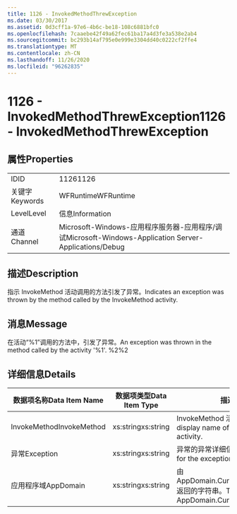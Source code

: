 ```yaml
---
title: 1126 - InvokedMethodThrewException
ms.date: 03/30/2017
ms.assetid: 0d3cff1a-97e6-4b6c-be18-108c6881bfc0
ms.openlocfilehash: 7caaebe42f49a62fec61ba17a4d3fe3a538e2ab4
ms.sourcegitcommit: bc293b14af795e0e999e3304dd40c0222cf2ffe4
ms.translationtype: MT
ms.contentlocale: zh-CN
ms.lasthandoff: 11/26/2020
ms.locfileid: "96262835"
---
```

# <a name="1126---invokedmethodthrewexception"></a><span data-ttu-id="30c66-102">1126 - InvokedMethodThrewException</span><span class="sxs-lookup"><span data-stu-id="30c66-102">1126 - InvokedMethodThrewException</span></span>

## <a name="properties"></a><span data-ttu-id="30c66-103">属性</span><span class="sxs-lookup"><span data-stu-id="30c66-103">Properties</span></span>  
  
|||  
|-|-|  
|<span data-ttu-id="30c66-104">ID</span><span class="sxs-lookup"><span data-stu-id="30c66-104">ID</span></span>|<span data-ttu-id="30c66-105">1126</span><span class="sxs-lookup"><span data-stu-id="30c66-105">1126</span></span>|  
|<span data-ttu-id="30c66-106">关键字</span><span class="sxs-lookup"><span data-stu-id="30c66-106">Keywords</span></span>|<span data-ttu-id="30c66-107">WFRuntime</span><span class="sxs-lookup"><span data-stu-id="30c66-107">WFRuntime</span></span>|  
|<span data-ttu-id="30c66-108">Level</span><span class="sxs-lookup"><span data-stu-id="30c66-108">Level</span></span>|<span data-ttu-id="30c66-109">信息</span><span class="sxs-lookup"><span data-stu-id="30c66-109">Information</span></span>|  
|<span data-ttu-id="30c66-110">通道</span><span class="sxs-lookup"><span data-stu-id="30c66-110">Channel</span></span>|<span data-ttu-id="30c66-111">Microsoft-Windows-应用程序服务器-应用程序/调试</span><span class="sxs-lookup"><span data-stu-id="30c66-111">Microsoft-Windows-Application Server-Applications/Debug</span></span>|  
  
## <a name="description"></a><span data-ttu-id="30c66-112">描述</span><span class="sxs-lookup"><span data-stu-id="30c66-112">Description</span></span>  

 <span data-ttu-id="30c66-113">指示 InvokeMethod 活动调用的方法引发了异常。</span><span class="sxs-lookup"><span data-stu-id="30c66-113">Indicates an exception was thrown by the method called by the InvokeMethod activity.</span></span>  
  
## <a name="message"></a><span data-ttu-id="30c66-114">消息</span><span class="sxs-lookup"><span data-stu-id="30c66-114">Message</span></span>  

 <span data-ttu-id="30c66-115">在活动“%1”调用的方法中，引发了异常。</span><span class="sxs-lookup"><span data-stu-id="30c66-115">An exception was thrown in the method called by the activity '%1'.</span></span> <span data-ttu-id="30c66-116">%2</span><span class="sxs-lookup"><span data-stu-id="30c66-116">%2</span></span>  
  
## <a name="details"></a><span data-ttu-id="30c66-117">详细信息</span><span class="sxs-lookup"><span data-stu-id="30c66-117">Details</span></span>  
  
|<span data-ttu-id="30c66-118">数据项名称</span><span class="sxs-lookup"><span data-stu-id="30c66-118">Data Item Name</span></span>|<span data-ttu-id="30c66-119">数据项类型</span><span class="sxs-lookup"><span data-stu-id="30c66-119">Data Item Type</span></span>|<span data-ttu-id="30c66-120">描述</span><span class="sxs-lookup"><span data-stu-id="30c66-120">Description</span></span>|  
|--------------------|--------------------|-----------------|  
|<span data-ttu-id="30c66-121">InvokeMethod</span><span class="sxs-lookup"><span data-stu-id="30c66-121">InvokeMethod</span></span>|<span data-ttu-id="30c66-122">xs:string</span><span class="sxs-lookup"><span data-stu-id="30c66-122">xs:string</span></span>|<span data-ttu-id="30c66-123">InvokeMethod 活动的显示名称。</span><span class="sxs-lookup"><span data-stu-id="30c66-123">The display name of the InvokeMethod activity.</span></span>|  
|<span data-ttu-id="30c66-124">异常</span><span class="sxs-lookup"><span data-stu-id="30c66-124">Exception</span></span>|<span data-ttu-id="30c66-125">xs:string</span><span class="sxs-lookup"><span data-stu-id="30c66-125">xs:string</span></span>|<span data-ttu-id="30c66-126">异常的异常详细信息</span><span class="sxs-lookup"><span data-stu-id="30c66-126">The exception details for the exception</span></span>|  
|<span data-ttu-id="30c66-127">应用程序域</span><span class="sxs-lookup"><span data-stu-id="30c66-127">AppDomain</span></span>|<span data-ttu-id="30c66-128">xs:string</span><span class="sxs-lookup"><span data-stu-id="30c66-128">xs:string</span></span>|<span data-ttu-id="30c66-129">由 AppDomain.CurrentDomain.FriendlyName 返回的字符串。</span><span class="sxs-lookup"><span data-stu-id="30c66-129">The string returned by AppDomain.CurrentDomain.FriendlyName.</span></span>|
